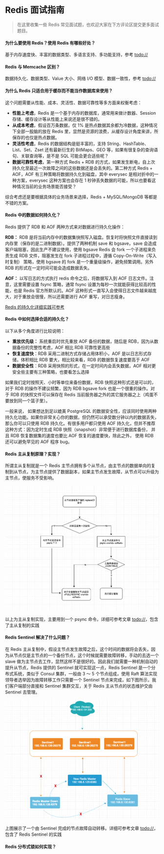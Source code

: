 # Redis 面试指南

> 在这里收集一些 Redis 常见面试题，也欢迎大家在下方评论区提交更多面试题目。

#### 为什么要使用 Redis？使用 Redis 有哪些好处？

基于内存速度快、丰富的数据类型、多语言支持、多功能支持，参考 [todo://]()

####  Redis 与 Memcache 区别？

数据持久化、数据类型、Value 大小、网络 I/O 模型、数据一致性，参考 [todo://]()

#### 为什么 Redis 只适合用于缓存而不能当作数据库来使用？

这个问题需要从性能、成本、灵活性、数据可靠性等多方面来权衡考虑：

* **性能上考虑**，Redis 是一个基于内存的数据库，通常用来做计数器、Session 存储、缓存设计等从性能上来说还是很不错的。
* **从成本考虑**，假设百万条数据，仅 1% 是热点数据其余都为冷数据，这种情况下全部一股脑的放在 Redis 里，显然是资源的浪费，从缓存设计角度来讲，所保存的也仅是热点数据。
* **灵活性考虑**，Redis 的数据结构是挺丰富的，支持 String、HashTable、List、Set、Zset 还有最新衍生的 BitMaps、GEO 等，如果有很复杂的查询语句、关联查询等，是不是 SQL 可能会更合适些呢？
* **数据可靠性考虑**，第一种方式 Redis + RDB 的方式，如果发生断电，自上次持久化至最近一次故障之间的这些数据还是会丢失的。第二种方式 Redis + AOF，AOF 有三种策略将数据持久化到磁盘，其中 everysec 是相对折中的一种方案，everysec 这种方案也会存在 1 秒钟丢失数据的可能，所以也要看这种情况当前的业务场景能否接受？

综合考虑还是要根据具体的业务场景来选择，Redis + MySQL/MongoDB 等都是不错的方案。

####  Redis 中的数据如何持久化？

Redis 提供了 RDB 和 AOF 两种方式来对数据进行持久化操作：

**RDB：** RDB 是将当前内存中的数据集快照写入磁盘。恢复时将快照文件直接读到内存里（保存的是二进制数据）。提供了两种机制 save 和 bgsave，save 会造成客户端阻塞，因此生产不建议使用，使用 bgsave Redis 会 fork 一个子进程来负责生成 RDB 文件，阻塞发生在 fork 子进程过程中，遵循 Copy-On-Write（写入时复制） 策略，使用 bgsave 的 fork 是一个重量级操作，避免频繁调用。另外 RDB 的形式在一定时间可能会造成数据丢失。

**AOF：** 以写日志的方式执行 redis 命令之后，将数据写入到 AOF 日志文件。注意，这里需要设置 fsync 策略，通常 fsync 设置为每秒一次就能获得比较高的性能，也是 Redis 官方所默认的。AOF 这种形式一直写入会使得日志文件越来越庞大，对于重放会很慢，所以还需要进行 AOF 重写，对日志瘦身。

[Redis 的持久化详细实践可参考]()

#### Redis 中如何选择合适的持久化？

以下从多个角度进行比较说明：

- **重放优先级：** 系统重启时优先重放 AOF 备份的数据，随后是 RDB，因为从数据备份的完整性考虑，AOF 相比 RDB 可靠性更高些
- **恢复速度快**：RDB 采用二进制方式存储占用体积小，AOF 是以日志形式存储，体积相比 RDB 要大，相比较来看，RDB 的数据恢复速度要高于 AOF
- **数据安全性**：RDB 采用快照的形式，在一定时间内会丢失数据，AOF 相对更安全些主要有三种策略，也要看怎么选择

如果我们定时按照天、小时等单位来备份数据，RDB 快照这种形式还是可以的，对于 RDB 的操作不建议频繁，因为 RDB bgsave fork 也是一个很重的操作。对于 RDB 的快照文件可以保存在 Redis 当前服务器之外的其它服务器之上（鸡蛋不要放到同一个篮子里）。

一般来说， 如果想达到足以媲美 PostgreSQL 的数据安全性，应该同时使用两种持久化功能。如果你非常关心你的数据，但仍然可以承受数分钟以内的数据丢失，那么你可以只使用 RDB 持久化。有很多用户都只使用 AOF 持久化，但并不推荐这种方式：因为定时生成 RDB 快照（snapshot）非常便于进行数据库备份， 并且 RDB 恢复数据集的速度也要比 AOF 恢复的速度要快，除此之外， 使用 RDB 还可以避免罕见的 AOF 程序 bug。

####  Redis 主从复制原理？实现？

所谓主从复制就是一个 Redis 主节点拥有多个从节点，由主节点的数据单向的复制到从节点，为主节点提供了数据副本，如果主节点发生故障，从节点可以升级为主节点，使服务不受影响。

![](./img/redis-psync.png)

以上为主从复制实现，主要用到一个 psync 命令，详细可参考文章 [todo://]()，包含了主从复制的实践


#### Redis Sentinel 解决了什么问题？

在 Redis 主从复制中，假设主节点发生故障之后，这个时间的数据将会丢失，因为从节点仅是主节点的一个备份节点，这个时候就需要故障转移，手动的去选一个 slave 做为主节点去工作，显然这样不是很好的。因此我们就需要一种机制自动的提升从节点，Redis 提供的 Sentinel 就可实现这一点，Redis Sentinel 是一个分布式系统，类似于 Consul 集群，一般由 3 ～ 5 个节点组成，使用 Raft 算法实现领导者选举因为故障转移工作只需要一个 Sentinel 节点来完成，如下图所示，我们客户端部分直接和 Sentinel 集群交互，关于 Redis 主从节点的状态维护交由 Sentinel 去管理。

![](./img/redis_sentinel_demo_002.png)

上图展示了一个由 Sentinel 完成的节点故障自动转移。详细可参考文章 [todo://]()，包含了 Redis Sentinel 的实践

#### Redis 分布式锁如何实现？


